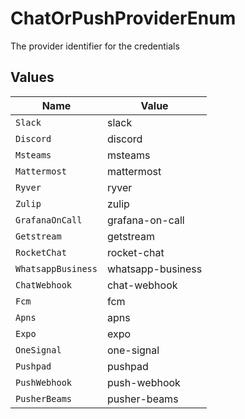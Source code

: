 # ChatOrPushProviderEnum

The provider identifier for the credentials


## Values

| Name               | Value              |
| ------------------ | ------------------ |
| `Slack`            | slack              |
| `Discord`          | discord            |
| `Msteams`          | msteams            |
| `Mattermost`       | mattermost         |
| `Ryver`            | ryver              |
| `Zulip`            | zulip              |
| `GrafanaOnCall`    | grafana-on-call    |
| `Getstream`        | getstream          |
| `RocketChat`       | rocket-chat        |
| `WhatsappBusiness` | whatsapp-business  |
| `ChatWebhook`      | chat-webhook       |
| `Fcm`              | fcm                |
| `Apns`             | apns               |
| `Expo`             | expo               |
| `OneSignal`        | one-signal         |
| `Pushpad`          | pushpad            |
| `PushWebhook`      | push-webhook       |
| `PusherBeams`      | pusher-beams       |